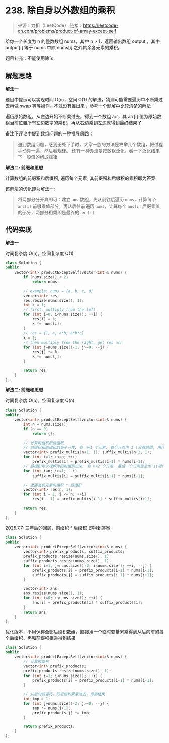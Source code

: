 # 238. 除自身以外数组的乘积
> 来源：力扣（LeetCode）
链接：https://leetcode-cn.com/problems/product-of-array-except-self

给你一个长度为 n 的整数数组 nums，其中 n > 1，返回输出数组 output ，其中 output[i] 等于 nums 中除 nums[i] 之外其余各元素的乘积。

题目补充：不能使用除法

## 解题思路
**解法一**

题目中提示可以实现时间 O(n)，空间 O(1) 的解法，猜测可能需要遍历中不断乘过去再做 swap 等等操作，不过没有推出来，参考一个题解中比较清楚的解法

遍历原始数组，从左边开始不断乘过去，得到一个数组 arr，其 arr[i] 值为原始数组当前位置所有左边数字的乘积，再从右边乘到左边就得到最终结果了

备注下评论中提到数组问题的一种推导思路：
> 遇到数组问题，感到无处下手时，大家一般的方法是枚举几个数组，把过程手动算一遍，然后看规律。
> 还有一种办法是把数组泛化，看一下泛化结果下一般值的组成规律

**解法二: 前缀和思想**

计算数组的前缀积和后缀积, 遍历每个元素, 其前缀积和后缀积的乘积即为答案

该解法的优化即为解法一:
> 将两部分分开算即可：建立 `ans` 数组，先从前往后遍历 `nums`，计算每个 `ans[i]` 前缀乘值部分，再从后往前遍历 `nums`，计算每个 `ans[i]` 后缀乘值的部分，两部分相乘即是最终的 `ans[i]`


## 代码实现
**解法一**

时间复杂度 O(n)，空间复杂度 O(1)
```cpp
class Solution {
public:
    vector<int> productExceptSelf(vector<int>& nums) {
        if (nums.size() < 2)
            return nums;
        
        // example: nums = {a, b, c, d}
        vector<int> res;
        res.resize(nums.size(), 1);
        int k = 1;
        // first, multiply from the left
        for (int i=0; i<nums.size(); ++i) {
            res[i] = k;
            k *= nums[i];
        }
        // res = {1, a, a*b, a*b*c}
        k = 1;
        // then multiply from the right, get res arr
        for (int j=nums.size()-1; j>=0; --j) {
            res[j] *= k;
            k *= nums[j];
        }

        return res;
    }
};
```

**解法二: 前缀和思想**

时间复杂度 O(n)，空间复杂度 O(n)
```cpp
class Solution {
public:
    vector<int> productExceptSelf(vector<int>& nums) {
        int n = nums.size();
        if (n == 0)
            return {};
        
        // 计算前缀积和后缀积
        // 前缀积和前缀和的板子一样, 有 n+1 个元素, 首个元素为 1 (没有前缀, 用作第一次计算乘积 base)
        vector<int> prefix_multis(n+1, 1), suffix_multis(n+2, 1);
        for (int i=1; i<=n; ++i) 
            prefix_multis[i] = prefix_multis[i-1] * nums[i-1];
        // 后缀积可以理解为把前缀倒过来, 有 n+2 个元素, 最后一个元素留空为 1(用作第一次乘积 base)
        for (int i=n; i>=1; --i) 
            suffix_multis[i] = suffix_multis[i+1] * nums[i-1];

        // 返回当前元素前缀积 * 后缀积
        vector<int> res(n, 1);
        for (int i = 1; i <= n; ++i) 
            res[i - 1] = prefix_multis[i-1] * suffix_multis[i+1];
        
        return res;
    }
};
```

2025.7.7: 
三年后的回顾，前缀积 * 后缀积 即得到答案
```cpp
class Solution {
public:
    vector<int> productExceptSelf(vector<int>& nums) {
        vector<int> prefix_products, suffix_products;
        prefix_products.resize(nums.size(), 1);
        suffix_products.resize(nums.size(), 1);
        for (int i=1, j=nums.size()-2; i<nums.size(); ++i, --j) {
            prefix_products[i] = prefix_products[i-1] * nums[i-1];
            suffix_products[j] = suffix_products[j+1] * nums[j+1];
        }

        vector<int> ans;
        ans.resize(nums.size(), 1);
        for (int i=0; i<nums.size(); ++i) {
            ans[i] = prefix_products[i] * suffix_products[i];
        }
        return ans;
    }
};
```
优化版本，不用保存全部后缀积数组，直接用一个临时变量累乘得到从后向前的每个后缀积，再和前缀积相乘得到结果
```cpp
class Solution {
public:
    vector<int> productExceptSelf(vector<int>& nums) {
        // 计算前缀积
        vector<int> prefix_products;
        prefix_products.resize(nums.size(), 1);
        for (int i=1; i<nums.size(); ++i) {
            prefix_products[i] = prefix_products[i-1] * nums[i-1];
        }

        // 从后向前遍历，把后缀积累乘进去，得到结果
        int tmp = 1;
        for (int j=nums.size()-2; j>=0; --j) {
            tmp *= nums[j+1];
            prefix_products[j] *= tmp;
        }

        return prefix_products;
    }
};
```
